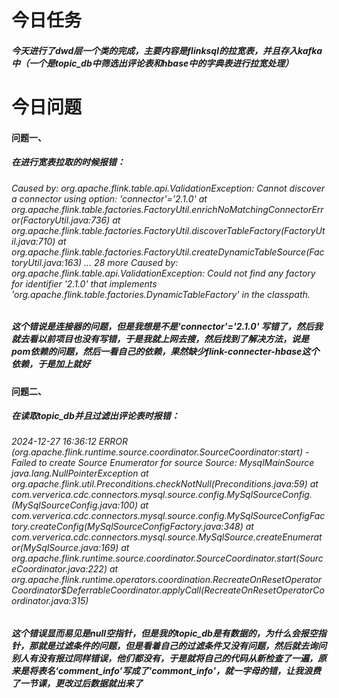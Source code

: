 # 今日任务

##### 	今天进行了dwd层一个类的完成，主要内容是flinksql的拉宽表，并且存入kafka中（一个是topic_db中筛选出评论表和hbase中的字典表进行拉宽处理）

# 今日问题

#### 	问题一、

##### 	在进行宽表拉取的时候报错：

###### Caused by: org.apache.flink.table.api.ValidationException: Cannot discover a connector using option: 'connector'='2.1.0' at org.apache.flink.table.factories.FactoryUtil.enrichNoMatchingConnectorError(FactoryUtil.java:736) at org.apache.flink.table.factories.FactoryUtil.discoverTableFactory(FactoryUtil.java:710) at org.apache.flink.table.factories.FactoryUtil.createDynamicTableSource(FactoryUtil.java:163) ... 28 more Caused by: org.apache.flink.table.api.ValidationException: Could not find any factory for identifier '2.1.0' that implements 'org.apache.flink.table.factories.DynamicTableFactory' in the classpath.

##### 	这个错说是连接器的问题，但是我想是不是'connector'='2.1.0' 写错了，然后我就去看以前项目也没有写错，于是我就上网去搜，然后找到了解决方法，说是pom依赖的问题，然后一看自己的依赖，果然缺少flink-connecter-hbase这个依赖，于是加上就好

#### 	问题二、

##### 	在读取topic_db并且过滤出评论表时报错：

###### 2024-12-27 16:36:12      ERROR (org.apache.flink.runtime.source.coordinator.SourceCoordinator:start) - Failed to create Source Enumerator for source Source: MysqlMainSource java.lang.NullPointerException at org.apache.flink.util.Preconditions.checkNotNull(Preconditions.java:59) at com.ververica.cdc.connectors.mysql.source.config.MySqlSourceConfig.<init>(MySqlSourceConfig.java:100) at com.ververica.cdc.connectors.mysql.source.config.MySqlSourceConfigFactory.createConfig(MySqlSourceConfigFactory.java:348) at com.ververica.cdc.connectors.mysql.source.MySqlSource.createEnumerator(MySqlSource.java:169) at org.apache.flink.runtime.source.coordinator.SourceCoordinator.start(SourceCoordinator.java:222) at org.apache.flink.runtime.operators.coordination.RecreateOnResetOperatorCoordinator$DeferrableCoordinator.applyCall(RecreateOnResetOperatorCoordinator.java:315)

##### 	这个错误显而易见是null空指针，但是我的topic_db是有数据的，为什么会报空指针，那就是过滤条件的问题，但是看着自己的过滤条件又没有问题，然后就去询问别人有没有报过同样错误，他们都没有，于是就将自己的代码从新检查了一遍，原来是将表名‘comment_info’写成了'commont_info'，就一字母的错，让我浪费了一节课，更改过后数据就出来了

